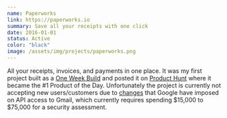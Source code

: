 ```yaml
---
name: Paperworks
link: https://paperworks.io
summary: Save all your receipts with one click
date: 2016-01-01
status: Active
color: "black"
image: /assets/img/projects/paperworks.png
---
```


All your receipts, invoices, and payments in one place. It was my first project built as a [One Week Build](/2016/09/28/one-week-build-paperworks-io/) and posted it on [Product Hunt](https://www.producthunt.com/posts/paperworks) where it became the #1 Product of the Day. Unfortunately the project is currently not accepting new users/customers due to [changes](https://paperworks.io/notice) that Google have imposed on API access to Gmail, which currently requires spending $15,000 to $75,000 for a security assessment.
